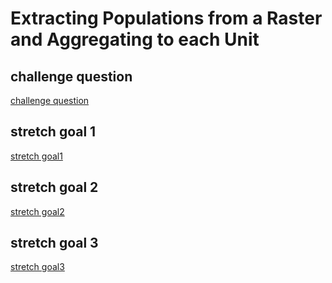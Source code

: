 # Extracting Populations from a Raster and Aggregating to each Unit
## challenge question
[challenge question](challenge1.2.md)
## stretch goal 1
[stretch goal1](stretch1.2(1).md)
## stretch goal 2
[stretch goal2](stretch1.2(2).md)
## stretch goal 3
[stretch goal3](stretch1.2(3).md)

